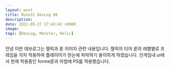 ```yaml
---
layout: post
title: Rune31 DevLog 08
description:
date: 2022-05-27 17:43:42 +0900
image:
tags: [DevLog, Monster, Relic]
---
```

안녕 이번 데브로그는 렐릭과 룬 이미지 관련 내용입니다.
렐릭의 티어 룬의 레벨별로 프레임을 각자 적용하여 플레이어가 한눈에 파악하기 용이하게 하였습니다.
인게임내 ui에서 현재 착용중인 forme룬과 마법에 PS를 적용했습니다.